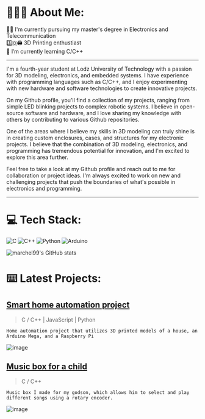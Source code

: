 # 👨🏼‍💻 About Me:
👨‍💻 I'm currently pursuing my master's degree in Electronics and Telecommunication<br>
3️⃣🇩🖨️ 3D Printing enthustiast<br>
🌱 I’m currently learning C/C++

------------------
I'm a fourth-year student at Lodz University of Technology with a passion for 3D modeling, electronics, and embedded systems. I have experience with programming languages such as C/C++, and I enjoy experimenting with new hardware and software technologies to create innovative projects.

On my Github profile, you'll find a collection of my projects, ranging from simple LED blinking projects to complex robotic systems. I believe in open-source software and hardware, and I love sharing my knowledge with others by contributing to various Github repositories.

One of the areas where I believe my skills in 3D modeling can truly shine is in creating custom enclosures, cases, and structures for my electronic projects. I believe that the combination of 3D modeling, electronics, and programming has tremendous potential for innovation, and I'm excited to explore this area further.

Feel free to take a look at my Github profile and reach out to me for collaboration or project ideas. I'm always excited to work on new and challenging projects that push the boundaries of what's possible in electronics and programming.

------------------
# 💻 Tech Stack:
![C](https://img.shields.io/badge/c-%2300599C.svg?style=for-the-badge&logo=c&logoColor=white)
![C++](https://img.shields.io/badge/c++-%2300599C.svg?style=for-the-badge&logo=c%2B%2B&logoColor=white)
![Python](https://img.shields.io/badge/python-3670A0?style=for-the-badge&logo=python&logoColor=ffdd54)
![Arduino](https://img.shields.io/badge/-Arduino-00979D?style=for-the-badge&logo=Arduino&logoColor=white)


![marchel99's GitHub stats](https://github-readme-stats.vercel.app/api?username=marchel99&show_icons=true&theme=transparent)

# ⌨️ Latest Projects:

## [Smart home automation project](https://github.com/marchel99/Smart-Home-Automation-Project)
> C / C++ | JavaScript | Python

    Home automation project that utilizes 3D printed models of a house, an Arduino Mega, and a Raspberry Pi
> 
![image](https://lh3.googleusercontent.com/u/0/drive-viewer/AAOQEORXRCBM9QEW1r68KelLz3Ej6251zQs7Iy24VoP7oqTjLXcgKjx49vaVNngKvtX9MygaH-t_zoMB1CmM6O4Vh3FIq4Gp=w1920-h947)


## [Music box for a child](https://github.com/marchel99/Music-box-for-a-child)
> C / C++
 
    Music box I made for my godson, which allows him to select and play different songs using a rotary encoder. 
> 
![image](https://lh3.googleusercontent.com/u/0/drive-viewer/AAOQEOQ0oi7U7LUU45XaNWGXwdLAAPf9GVIXxtUhCV3vYJSw90MM41ed3dVDBEoP8VxbMhW-wCmZx-82ZiWD7Tw0bd4VOhbGOQ=w1920-h947)





<!--
**marchel99/marchel99** is a ✨ _special_ ✨ repository because its `README.md` (this file) appears on your GitHub profile.

Here are some ideas to get you started:

- 🔭 I’m currently working on ...
- 🌱 I’m currently learning ...
- 👯 I’m looking to collaborate on ...
- 🤔 I’m looking for help with ...
- 💬 Ask me about ...
- 📫 How to reach me: ...
- 😄 Pronouns: ...
- ⚡ Fun fact: ...
-->
